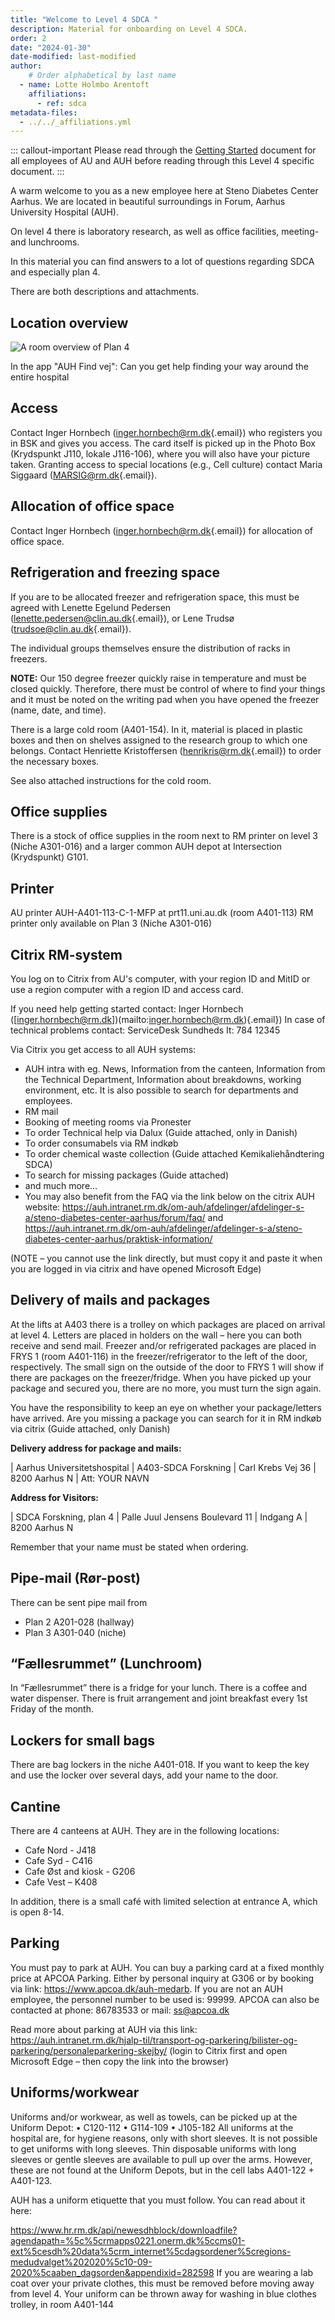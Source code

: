 ```yaml
---
title: "Welcome to Level 4 SDCA "
description: Material for onboarding on Level 4 SDCA.
order: 2
date: "2024-01-30"
date-modified: last-modified
author:
    # Order alphabetical by last name
  - name: Lotte Holmbo Arentoft
    affiliations: 
      - ref: sdca
metadata-files: 
  - ../../_affiliations.yml
---
```


::: callout-important
Please read through the [Getting Started](../getting-started/index.md)
document for all employees of AU and AUH before reading through this
Level 4 specific document.
:::

A warm welcome to you as a new employee here at Steno Diabetes Center
Aarhus. We are located in beautiful surroundings in Forum, Aarhus
University Hospital (AUH).

On level 4 there is laboratory research, as well as office facilities,
meeting- and lunchrooms.

In this material you can find answers to a lot of questions regarding
SDCA and especially plan 4.

There are both descriptions and attachments.

## Location overview

![A room overview of Plan 4](../images/plan-4.png)

In the app "AUH Find vej": Can you get help finding your way around the
entire hospital

## Access

Contact Inger Hornbech
([inger.hornbech\@rm.dk](mailto:inger.hornbech@rm.dk){.email}) who
registers you in BSK and gives you access. The card itself is picked up
in the Photo Box (Krydspunkt J110, lokale J116-106), where you will also
have your picture taken. Granting access to special locations (e.g.,
Cell culture) contact Maria Siggaard
([MARSIG\@rm.dk](mailto:MARSIG@rm.dk){.email}).

## Allocation of office space

Contact Inger Hornbech
([inger.hornbech\@rm.dk](mailto:inger.hornbech@rm.dk){.email}) for
allocation of office space.

## Refrigeration and freezing space

If you are to be allocated freezer and refrigeration space, this must be
agreed with Lenette Egelund Pedersen
([lenette.pedersen\@clin.au.dk](mailto:lenette.pedersen@clin.au.dk){.email}),
or Lene Trudsø
([trudsoe\@clin.au.dk](mailto:trudsoe@clin.au.dk){.email}).

The individual groups themselves ensure the distribution of racks in
freezers.

**NOTE:** Our 150 degree freezer quickly raise in temperature and must
be closed quickly. Therefore, there must be control of where to find
your things and it must be noted on the writing pad when you have opened
the freezer (name, date, and time).

There is a large cold room (A401-154). In it, material is placed in
plastic boxes and then on shelves assigned to the research group to
which one belongs. Contact Henriette Kristoffersen
([henrikris\@rm.dk](mailto:henrikris@rm.dk){.email}) to order the
necessary boxes.

See also attached instructions for the cold room.

## Office supplies
There is a stock of office supplies in the room next to RM printer on level 3 (Niche A301-016) and a larger common AUH depot at Intersection (Krydspunkt) G101.

## Printer
AU printer AUH-A401-113-C-1-MFP at prt11.uni.au.dk (room A401-113)
RM printer only available on Plan 3 (Niche A301-016)

## Citrix RM-system
You log on to Citrix from AU's computer, with your region ID and MitID or use a region computer with a region ID and access card.

If you need help getting started contact: Inger Hornbech ([inger.hornbech@rm.dk])(mailto:inger.hornbech@rm.dk){.email})
In case of technical problems contact: ServiceDesk Sundheds It: 784 12345

Via Citrix you get access to all AUH systems:
- AUH intra with eg. News, Information from the canteen, Information from the Technical Department, Information about breakdowns, working environment, etc. It is also possible to search for departments and employees.
- RM mail
- Booking of meeting rooms via Pronester
- To order Technical help via Dalux (Guide attached, only in Danish) 
- To order consumabels via RM indkøb
- To order chemical waste collection (Guide attached Kemikaliehåndtering SDCA)
- To search for missing packages (Guide attached)
- and much more…
- You may also benefit from the FAQ via the link below on the citrix AUH website:
  https://auh.intranet.rm.dk/om-auh/afdelinger/afdelinger-s-a/steno-diabetes-center-aarhus/forum/faq/ and https://auh.intranet.rm.dk/om-auh/afdelinger/afdelinger-s-a/steno-diabetes-center-aarhus/praktisk-information/

(NOTE – you cannot use the link directly, but must copy it and paste it when you are logged in via citrix and have opened Microsoft Edge)

## Delivery of mails and packages
At the lifts at A403 there is a trolley on which packages are placed on arrival at level 4. 
Letters are placed in holders on the wall – here you can both receive and send mail.
Freezer and/or refrigerated packages are placed in FRYS 1 (room A401-116) in the freezer/refrigerator to the left of the door, respectively. The small sign on the outside of the door to FRYS 1 will show if there are packages on the freezer/fridge. 
When you have picked up your package and secured you, there are no more, you must turn the sign again.

You have the responsibility to keep an eye on whether your package/letters have arrived.
Are you missing a package you can search for it in RM indkøb via citrix (Guide attached, only Danish)

**Delivery address for package and mails:**

| Aarhus Universitetshospital
| A403-SDCA Forskning
| Carl Krebs Vej 36
| 8200 Aarhus N
| Att: YOUR NAVN

**Address for Visitors:**

| SDCA Forskning, plan 4
| Palle Juul Jensens Boulevard 11
| Indgang A
| 8200 Aarhus N

Remember that your name must be stated when ordering.

## Pipe-mail (Rør-post)
There can be sent pipe mail from 
- Plan 2 A201-028 (hallway)
- Plan 3 A301-040 (niche)

## “Fællesrummet” (Lunchroom)
In “Fællesrummet” there is a fridge for your lunch.
There is a coffee and water dispenser.
There is fruit arrangement and joint breakfast every 1st Friday of the month.

## Lockers for small bags
There are bag lockers in the niche A401-018.
If you want to keep the key and use the locker over several days, add your name to the door.

## Cantine
There are 4 canteens at AUH. They are in the following locations:
- Cafe Nord - J418
- Cafe Syd - C416
- Cafe Øst and kiosk - G206
- Cafe Vest – K408

In addition, there is a small café with limited selection at entrance A, which is open 8-14.

## Parking

You must pay to park at AUH. You can buy a parking card at a fixed monthly price at APCOA Parking. Either by personal inquiry at G306 or by booking via link: https://www.apcoa.dk/auh-medarb. If you are not an AUH employee, the personnel number to be used is: 99999.
APCOA can also be contacted at phone: 86783533 or mail: ss@apcoa.dk

Read more about parking at AUH via this link: https://auh.intranet.rm.dk/hjalp-til/transport-og-parkering/bilister-og-parkering/personaleparkering-skejby/ (login to Citrix first and open Microsoft Edge – then copy the link into the browser)

## Uniforms/workwear
Uniforms and/or workwear, as well as towels, can be picked up at the Uniform Depot:
•	C120-112
•	G114-109
•	J105-182
All uniforms at the hospital are, for hygiene reasons, only with short sleeves. It is not possible to get uniforms with long sleeves. Thin disposable uniforms with long sleeves or gentle sleeves are available to pull up over the arms. However, these are not found at the Uniform Depots, but in the cell labs A401-122 + A401-123.

AUH has a uniform etiquette that you must follow. You can read about it here:

https://www.hr.rm.dk/api/newesdhblock/downloadfile?agendapath=%5c%5crmapps0221.onerm.dk%5ccms01-ext%5cesdh%20data%5crm_internet%5cdagsordener%5cregions-medudvalget%202020%5c10-09-2020%5caaben_dagsorden&appendixid=282598
If you are wearing a lab coat over your private clothes, this must be removed before moving away from level 4.
Your uniform can be thrown away for washing in blue clothes trolley, in room A401-144
